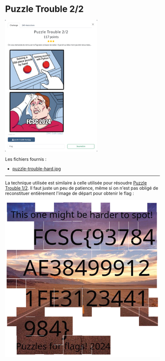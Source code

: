 # Puzzle Trouble 2/2

<img alt="énoncé du challenge" src="enonce.png" width=300>

Les fichiers fournis :
- [puzzle-trouble-hard.jpg](puzzle-trouble-hard.jpg)

----

La technique utilisée est similaire à celle utilisée pour résoudre [Puzzle Trouble 1/2](../puzzle-trouble-1_2/puzzle-trouble-1_2.md). Il faut juste un peu de patience, même si on n'est pas obligé de reconstituer entièrement l'image de départ pour obtenir le flag :

![Puzzle partiellement reconstitué](./puzzle2.png)

